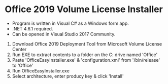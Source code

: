 # Office 2019 Volume License Installer
* Program is written in Visual C# as a Windows form app. 
* .NET 4.6.1 required. 
* Can be opened in Visual Studio 2017 Community.

1. Download Office 2019 Deployment Tool from Microsoft Volume License Center
2. Run EXE to extract contents to a folder on the C: drive named 'Office'
3. Paste 'OfficeEasyInstaller.exe' & 'configuration.xml' from '/bin/release' to 'Office'
4. Run OfficeEasyInstaller.exe
5. Select architecture, enter producy key & click 'Install'

